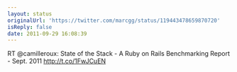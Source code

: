 ```yaml
---
layout: status
originalUrl: 'https://twitter.com/marcgg/status/119443478659870720'
isReply: false
date: 2011-09-29 16:08:39
---
```


RT @camilleroux: State of the Stack - A Ruby on Rails Benchmarking Report - Sept. 2011 http://t.co/1FwJCuEN
